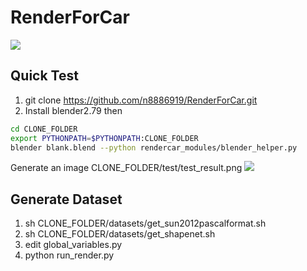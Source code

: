 # RenderForCar
![](https://i.imgur.com/BQvjIBh.jpg)

## Quick Test
1. git clone https://github.com/n8886919/RenderForCar.git
2. Install blender2.79
then
```sh
cd CLONE_FOLDER
export PYTHONPATH=$PYTHONPATH:CLONE_FOLDER
blender blank.blend --python rendercar_modules/blender_helper.py
```
Generate an image
CLONE_FOLDER/test/test_result.png
![](https://i.imgur.com/45B9lFn.png)
## Generate Dataset
1. sh CLONE_FOLDER/datasets/get_sun2012pascalformat.sh
2. sh CLONE_FOLDER/datasets/get_shapenet.sh
3. edit global_variables.py
4. python run_render.py


